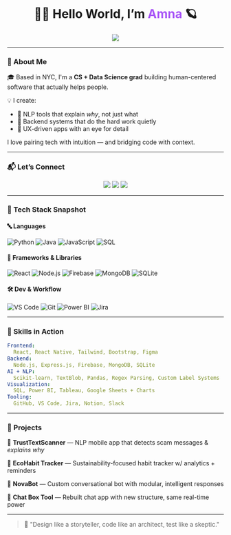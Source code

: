 <h1 align="center">🌙✨ Hello World, I’m <span style="color:#A855F7">Amna</span> 🪐</h1>

<p align="center">
  <img src="https://readme-typing-svg.demolab.com?font=Fira+Code&size=22&pause=1000&color=FF61D4&vCenter=true&width=600&lines=Master's+in+CS+%2B+Data+Science+%F0%9F%93%9A;AI+Engineer+%7C+UX+Dev+%7C+Data+Nerd+%F0%9F%94%AC;I+build+useful+tech+for+real+people.%F0%9F%92%BB"/>
</p>

---

### 💫 About Me

🎓 Based in NYC, I'm a **CS + Data Science grad** building human-centered software that actually helps people.

💡 I create:
- 💬 NLP tools that explain *why*, not just what
- 🔧 Backend systems that do the hard work quietly
- 🎨 UX-driven apps with an eye for detail

I love pairing tech with intuition — and bridging code with context.

---

### 📬 Let’s Connect

<p align="center">
  <a href="https://linkedin.com/in/amvakh"><img src="https://img.shields.io/badge/LinkedIn-%230077B5.svg?style=for-the-badge&logo=linkedin&logoColor=white"/></a>
  <a href="https://amvakh.co"><img src="https://img.shields.io/badge/Portfolio-%23000000.svg?style=for-the-badge&logo=vercel&logoColor=white"/></a>
  <a href="https://github.com/amvakh"><img src="https://img.shields.io/badge/GitHub-%23181717.svg?style=for-the-badge&logo=github&logoColor=white"/></a>
</p>

---

### 🔧 Tech Stack Snapshot

#### 🔤 Languages
![Python](https://img.shields.io/badge/Python-3776AB?style=for-the-badge&logo=python&logoColor=white)
![Java](https://img.shields.io/badge/Java-ED8B00?style=for-the-badge&logo=java&logoColor=white)
![JavaScript](https://img.shields.io/badge/JavaScript-F7DF1E?style=for-the-badge&logo=javascript&logoColor=black)
![SQL](https://img.shields.io/badge/SQL-336791?style=for-the-badge&logo=postgresql&logoColor=white)

#### 🧱 Frameworks & Libraries
![React](https://img.shields.io/badge/React-20232A?style=for-the-badge&logo=react&logoColor=61DAFB)
![Node.js](https://img.shields.io/badge/Node.js-339933?style=for-the-badge&logo=nodedotjs&logoColor=white)
![Firebase](https://img.shields.io/badge/Firebase-FFCA28?style=for-the-badge&logo=firebase&logoColor=black)
![MongoDB](https://img.shields.io/badge/MongoDB-47A248?style=for-the-badge&logo=mongodb&logoColor=white)
![SQLite](https://img.shields.io/badge/SQLite-003B57?style=for-the-badge&logo=sqlite&logoColor=white)

#### 🛠 Dev & Workflow
![VS Code](https://img.shields.io/badge/VS_Code-007ACC?style=for-the-badge&logo=visualstudiocode&logoColor=white)
![Git](https://img.shields.io/badge/Git-F05032?style=for-the-badge&logo=git&logoColor=white)
![Power BI](https://img.shields.io/badge/Power_BI-F2C811?style=for-the-badge&logo=powerbi&logoColor=black)
![Jira](https://img.shields.io/badge/Jira-0052CC?style=for-the-badge&logo=jira&logoColor=white)

---

### 🌱 Skills in Action

```yaml
Frontend:
  React, React Native, Tailwind, Bootstrap, Figma
Backend:
  Node.js, Express.js, Firebase, MongoDB, SQLite
AI + NLP:
  Scikit-learn, TextBlob, Pandas, Regex Parsing, Custom Label Systems
Visualization:
  SQL, Power BI, Tableau, Google Sheets + Charts
Tooling:
  GitHub, VS Code, Jira, Notion, Slack
```

---

### 🚀 Projects

🔐 **TrustTextScanner** — NLP mobile app that detects scam messages & *explains why*

🌿 **EcoHabit Tracker** — Sustainability-focused habit tracker w/ analytics + reminders

🤖 **NovaBot** — Custom conversational bot with modular, intelligent responses

💬 **Chat Box Tool** — Rebuilt chat app with new structure, same real-time power

---

> 🌟 "Design like a storyteller, code like an architect, test like a skeptic."

